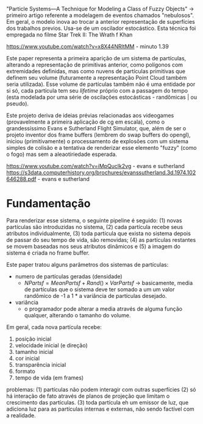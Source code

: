 "Particle Systems—A Technique for Modeling a Class of Fuzzy Objects" -> primeiro artigo referente a modelagem de eventos chamados "nebulosos". Em geral, o modelo inova ao trocar a anterior representação de superfícies dos trabalhos previos. Usa-se de um oscilador estocástico. Esta técnica foi empregada no filme Star Trek II: The Wrath f Khan

https://www.youtube.com/watch?v=x8X44NRltMM - minuto 1.39

Este paper representa a primeira aparição de um sistema de partículas, alterando a representação de primitivas anterior, como polígonos com extremidades definidas, mas como nuvens de partículas primitivas que definem seu volume (futuramente a representação Point Cloud também seria utilizada). Esse volume de partículas também não é uma entidade por si só, cada partícula tem seu *lifetime* próprio com a passagem do tempo (esta modelada por uma série de oscilações estocásticas - randômicas | ou pseudo). 

Este projeto deriva de ideias prévias relacionadas aos videogames (provavelmente a primeira aplicação de cg em escala), como o grandessíssimo Evans e Sutherland Flight Simulator, que, além de ser o projeto inventor dos frame buffers (lembrem do swap buffers do opengl), iniciou (primitivamente) o processamento de explosões com um sistema simples de colisão e a tentativa de renderizar esse elemento "fuzzy" (como o fogo) mas sem a aleaotiriedade esperada.

https://www.youtube.com/watch?v=iMpQuclk2vg - evans e sutherland
https://s3data.computerhistory.org/brochures/evanssutherland.3d.1974.102646288.pdf - evans e sutherland

# Fundamentação
Para renderizar esse sistema, o seguinte pipeline é seguido: (1) novas partículas são introduzidas no sistema, (2) cada partícula recebe seus atributos individualmente, (3) toda partícula que exista no sistema depois de passar do seu tempo de vida, são removidas; (4) as partículas restantes se movem baseadas nos seus atributos dinâmicos e (5) a imagem do sistema é criada no frame buffer.

Este paper tratou alguns parâmetros dos sistemas de partículas:
- numero de partículas geradas (densidade) 
    - $NPartsf = MeanPartsf + Rand( ) × VarPartsf$ -> basicamente, media de partículas que o sistema deve ter somado a um um valor randômico de -1 a 1 * a variância de partículas desejado. 
- variância
    - o programador pode alterar a media através de alguma função qualquer, alterando o tamanho do volume.

Em geral, cada nova partícula recebe:
1. posição inicial
2. velocidade inicial (e direção)
3. tamanho inicial
4. cor inicial
5. transparência inicial
6. formato
7. tempo de vida (em frames)

problemas: (1) partículas não podem interagir com outras superfícies (2) só há interação de fato através de planos de projeção que limitam o crescimento das partículas. (3) toda partícula eh um emissor de luz, que adiciona luz para as partículas internas e externas, não sendo factível com a realidade.
